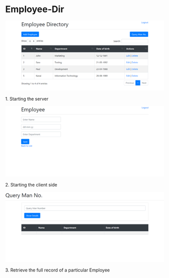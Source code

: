 # Employee-Dir
<p>
  <img src="employee_list.PNG" alt="Start Server Screenshot" />
</p>
<p>1. Starting the server</p>

<p>
  <img src="employee_add.PNG" alt="Start Client Screenshot" />
</p>
<p>2. Starting the client side</p>

<p>
  <img src="employee_show.PNG" alt="Particular Record Details Screenshot" />
</p>
<p>3. Retrieve the full record of a particular Employee</p>
